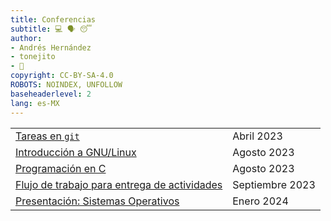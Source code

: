 ```yaml
---
title: Conferencias
subtitle: 💻 🗣️ 😴
author:
- Andrés Hernández
- tonejito
- 🐰
copyright: CC-BY-SA-4.0
ROBOTS:	NOINDEX, UNFOLLOW
baseheaderlevel: 2
lang: es-MX
---
```


<!--	= ^ . ^ =	-->

|	|	|
|:------|:------|
| [Tareas en `git`](tareas-git) | Abril 2023
| [Introducción a GNU/Linux](gnu-linux) | Agosto 2023
| [Programación en C](c-programming) | Agosto 2023
| [Flujo de trabajo para entrega de actividades](workflow) | Septiembre 2023
| [Presentación: Sistemas Operativos](sistemas-operativos) | Enero 2024
